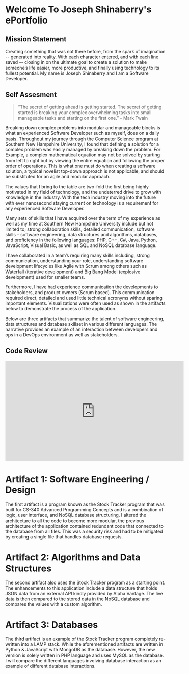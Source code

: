 # Welcome To Joseph Shinaberry's ePortfolio
## Mission Statement 
Creating something that was not there before, from the spark of imagination -- generated into reality. With each character entered, and with each line saved -- closing in on the ultimate goal to create a solution to make someone’s life easier, more productive, and finally using technology to its fullest potential. My name is Joseph Shinaberry and I am a Software Developer. 

## Self Assesment
>“The secret of getting ahead is getting started. The secret of getting started is breaking your complex overwhelming tasks into small manageable tasks and starting on the first one.” - Mark Twain

Breaking down complex problems into modular and manageable blocks is what an experienced Software Developer such as myself, does on a daily basis. Throughout my journey through the Computer Science program at Southern New Hampshire University, I found that defining a solution for a complex problem was easily managed by breaking down the problem. For Example, a complex mathematical equation may not be solved by starting from left to right but by viewing the entire equation and following the proper order of operations. This is what one must do when creating a software solution, a typical novelist top-down approach is not applicable, and should be substituted for an agile and modular approach. 

The values that I bring to the table are two-fold the first being highly motivated in my field of technology, and the undeterred drive to grow with knowledge in the industry. With the tech industry moving into the future with ever nanosecond staying current on technology is a requirement for any experienced Software Developer. 

Many sets of skills that I have acquired over the term of my experience as well as my time at Southern New Hampshire University include but not limited to; strong collaboration skills, detailed communication, software skills – software engineering, data structures and algorithms, databases, and proficiency in the following languages: PHP, C++, C#, Java, Python, JavaScript, Visual Basic, as well as SQL and NoSQL database language. 

I have collaborated in a team’s requiring many skills including, strong communication, understanding your role, understanding software development lifecycles like Agile with Scrum among others such as Waterfall (iterative development) and Big Bang Model (explosive development) used for smaller teams. 

Furthermore, I have had experience communication the developments to stakeholders, and product owners (Scrum based). This communication required direct, detailed and used little technical acronyms without sparing important elements. Visualizations were often used as shown in the artifacts below to demonstrate the process of the application. 

Below are three artifacts that summarize the talent of software engineering, data structures and database skillset in various different languages. The narrative provides an example of an interaction between developers and ops in a DevOps environment as well as stakeholders. 

## Code Review
<iframe width="560" height="315" src="https://www.youtube.com/embed/8OPQqoeDI14" frameborder="0" allow="accelerometer; autoplay; encrypted-media; gyroscope; picture-in-picture" allowfullscreen></iframe>


# Artifact 1: Software Engineering / Design
The first artifact is a program known as the Stock Tracker program that was built for CS-340 Advanced Programming Concepts and is a combination of logic, user interface, and NoSQL database structuring. I altered the architecture to all the code to become more modular, the previous architecture of the application contained redundant code that connected to the database from all files. This was a security risk and had to be mitigated by creating a single file that handles database requests. 


# Artifact 2: Algorithms and Data Structures
The second artifact also uses the Stock Tracker program as a starting point. The enhancements to this application include a data structure that holds JSON data from an external API kindly provided by Alpha Vantage. The live data is then compared to the stored data in the NoSQL database and compares the values with a custom algorithm.

# Artifact 3: Databases
The third artifact is an example of the Stock Tracker program completely re-written into a LAMP stack. While the aforementioned artifacts are written in Python & JavaScript with MongoDB as the database. However, the new version is solely written in PHP language and uses MySQL as the database. I will compare the different languages involving database interaction as an example of different database interactions.


